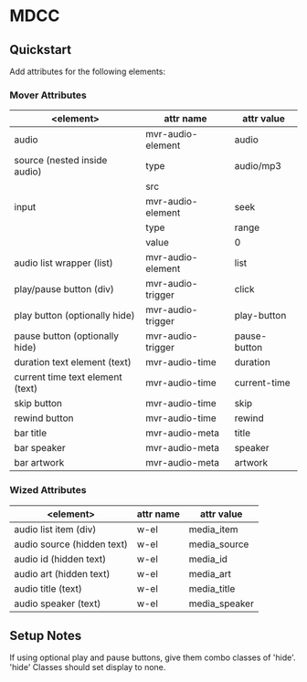 # MDCC

## Quickstart

Add attributes for the following elements:

### Mover Attributes
| \<element\>                    	| attr name         	| attr value   	|
|--------------------------------	|-------------------	|--------------	|
| audio                          	| mvr-audio-element 	| audio        	|
| source (nested inside audio)     	| type                  | audio/mp3   	|
|                                 	| src                   |              	|
| input                             | mvr-audio-element    	| seek       	|
|                                   | type              	| range       	|
|                                   | value              	| 0          	|
| audio list wrapper (list)         | mvr-audio-element    	| list        	|
| play/pause button (div)         	| mvr-audio-trigger 	| click        	|
| play button (optionally hide)  	| mvr-audio-trigger 	| play-button  	|
| pause button (optionally hide) 	| mvr-audio-trigger 	| pause-button 	|
| duration text element (text)     	| mvr-audio-time    	| duration     	|
| current time text element (text) 	| mvr-audio-time    	| current-time 	|
| skip button                     	| mvr-audio-time    	| skip       	|
| rewind button                     | mvr-audio-time    	| rewind       	|
| bar title                         | mvr-audio-meta    	| title       	|
| bar speaker                       | mvr-audio-meta    	| speaker     	|
| bar artwork                       | mvr-audio-meta    	| artwork     	|

### Wized Attributes
| \<element\>                    	| attr name         	| attr value   	|
|--------------------------------	|-------------------	|--------------	|
| audio list item (div)            	| w-el                  | media_item   	|
| audio source (hidden text)        | w-el                  | media_source 	|
| audio id (hidden text)            | w-el                  | media_id      |
| audio art (hidden text)           | w-el                  | media_art 	|
| audio title (text)                | w-el                  | media_title 	|
| audio speaker (text)              | w-el                  | media_speaker	|

## Setup Notes

If using optional play and pause buttons, give them combo classes of 'hide'.
'hide' Classes should set display to none.
